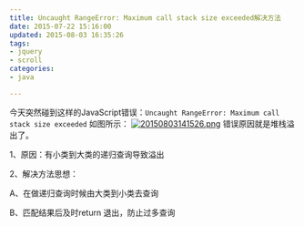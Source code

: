 ```yaml
---
title: Uncaught RangeError: Maximum call stack size exceeded解决方法
date: 2015-07-22 15:16:00
updated: 2015-08-03 16:35:26
tags: 
- jquery
- scroll
categories: 
- java

---
```

今天突然碰到这样的JavaScript错误：`Uncaught RangeError: Maximum call stack size exceeded`
如图所示：
[![20150803141526.png][1]](https://imgs.gnux.cn/usr/uploads/2015/08/435405757.png)
错误原因就是堆栈溢出了。

1、原因：有小类到大类的递归查询导致溢出

2、解决方法思想：

A、在做递归查询时候由大类到小类去查询


<!--more-->


B、匹配结果后及时return 退出，防止过多查询


  [1]: https://imgs.gnux.cn/usr/uploads/2015/08/435405757.png